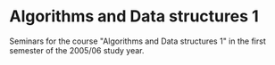 Algorithms and Data structures 1
================================

Seminars for the course "Algorithms and Data structures 1" in the first semester of the 2005/06 study year.
